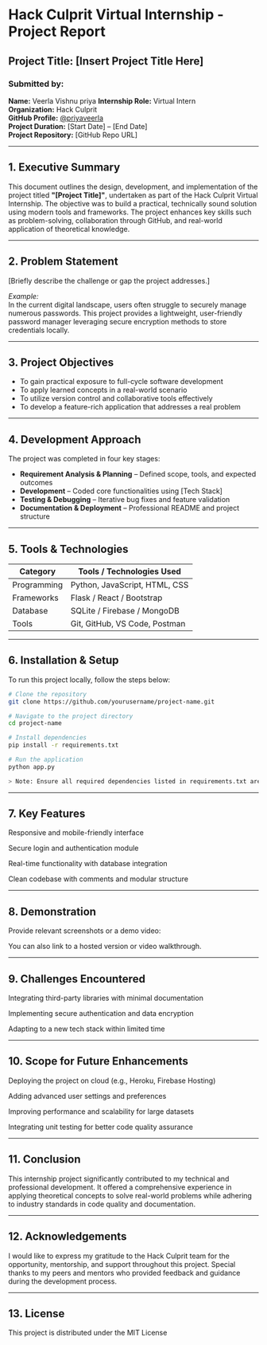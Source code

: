 # Hack Culprit Virtual Internship - Project Report

## Project Title: [Insert Project Title Here]

### Submitted by:
**Name:** Veerla Vishnu priya 
**Internship Role:** Virtual Intern  
**Organization:** Hack Culprit  
**GitHub Profile:** [@priyaveerla](https://github.com/priyaveerla)  
**Project Duration:** [Start Date] – [End Date]  
**Project Repository:** [GitHub Repo URL]

---

## 1. Executive Summary

This document outlines the design, development, and implementation of the project titled **"[Project Title]"**, undertaken as part of the Hack Culprit Virtual Internship. The objective was to build a practical, technically sound solution using modern tools and frameworks. The project enhances key skills such as problem-solving, collaboration through GitHub, and real-world application of theoretical knowledge.

---

## 2. Problem Statement

[Briefly describe the challenge or gap the project addresses.]

*Example:*  
In the current digital landscape, users often struggle to securely manage numerous passwords. This project provides a lightweight, user-friendly password manager leveraging secure encryption methods to store credentials locally.

---

## 3. Project Objectives

- To gain practical exposure to full-cycle software development  
- To apply learned concepts in a real-world scenario  
- To utilize version control and collaborative tools effectively  
- To develop a feature-rich application that addresses a real problem  

---

## 4. Development Approach

The project was completed in four key stages:

- **Requirement Analysis & Planning** – Defined scope, tools, and expected outcomes  
- **Development** – Coded core functionalities using [Tech Stack]  
- **Testing & Debugging** – Iterative bug fixes and feature validation  
- **Documentation & Deployment** – Professional README and project structure  

---

## 5. Tools & Technologies

| Category        | Tools / Technologies Used          |
|----------------|------------------------------------|
| Programming    | Python, JavaScript, HTML, CSS      |
| Frameworks     | Flask / React / Bootstrap          |
| Database       | SQLite / Firebase / MongoDB        |
| Tools          | Git, GitHub, VS Code, Postman      |

---

## 6. Installation & Setup

To run this project locally, follow the steps below:

```bash
# Clone the repository
git clone https://github.com/yourusername/project-name.git

# Navigate to the project directory
cd project-name

# Install dependencies
pip install -r requirements.txt

# Run the application
python app.py

> Note: Ensure all required dependencies listed in requirements.txt are installed.
```
---

## 7. Key Features

Responsive and mobile-friendly interface

Secure login and authentication module

Real-time functionality with database integration

Clean codebase with comments and modular structure



---

## 8. Demonstration

Provide relevant screenshots or a demo video:


You can also link to a hosted version or video walkthrough.


---

## 9. Challenges Encountered

Integrating third-party libraries with minimal documentation

Implementing secure authentication and data encryption

Adapting to a new tech stack within limited time



---

## 10. Scope for Future Enhancements

Deploying the project on cloud (e.g., Heroku, Firebase Hosting)

Adding advanced user settings and preferences

Improving performance and scalability for large datasets

Integrating unit testing for better code quality assurance



---

## 11. Conclusion

This internship project significantly contributed to my technical and professional development. It offered a comprehensive experience in applying theoretical concepts to solve real-world problems while adhering to industry standards in code quality and documentation.


---

## 12. Acknowledgements

I would like to express my gratitude to the Hack Culprit team for the opportunity, mentorship, and support throughout this project. Special thanks to my peers and mentors who provided feedback and guidance during the development process.


---

## 13. License

This project is distributed under the MIT License
